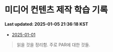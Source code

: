 # 미디어 컨텐츠 제작 학습 기록
#### Last updated: 2025-01-05 21:36:18 KST

- [2025-01-01](20250101.md)
> 읽을 것을 정리함. 주로 PAR에 대한 것들.
